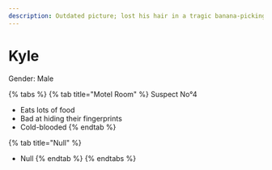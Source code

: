 ```yaml
---
description: Outdated picture; lost his hair in a tragic banana-picking accident.
---
```


# Kyle

Gender: Male

{% tabs %}
{% tab title="Motel Room" %}
Suspect No°4
- Eats lots of food
- Bad at hiding their fingerprints
- Cold-blooded
{% endtab %}

{% tab title="Null" %}
- Null
{% endtab %}
{% endtabs %}